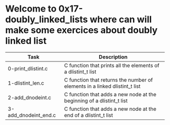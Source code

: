 # Welcome to 0x17-doubly_linked_lists where can will make some exercices about doubly linked list
| Task | Description |
| ---- | ----------- |
| 0-print_dlistint.c | C function that prints all the elements of a dlistint_t list |
| 1-dlistint_len.c | C function that returns the number of elements in a linked dlistint_t list |
| 2-add_dnodeint.c | C function that adds a new node at the beginning of a dlistint_t list |
| 3-add_dnodeint_end.c | C function that adds a new node at the end of a dlistint_t list |


